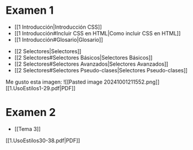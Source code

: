 # Examen 1
- [[1 Introducción|Introducción CSS]]
- [[1 Introducción#Incluir CSS en HTML|Como incluir CSS en HTML]]
- [[1 Introducción#Glosario|Glosario]]

+ [[2 Selectores|Selectores]]
+ [[2 Selectores#Selectores Básicos|Selectores Básicos]]
+ [[2 Selectores#Selectores Avanzados|Selectores Avanzados]]
+ [[2 Selectores#Selectores Pseudo-clases|Selectores Pseudo-clases]]

Me gusto esta imagen: ![[Pasted image 20241001211552.png]]
[[1.UsoEstilos1-29.pdf|PDF]]
# Examen 2
- [[Tema 3]]

[[1.UsoEstilos30-38.pdf|PDF]]
